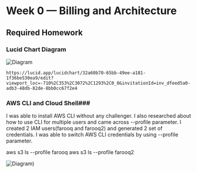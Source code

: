 # Week 0 — Billing and Architecture

## Required Homework ##

### Lucid Chart Diagram ###
![Diagram]([https://github.com/farooqbutt919/aws-cruddur-faroooq.cloud/blob/main/journal/assets/awscli.png](https://github.com/farooqbutt919/aws-cruddur-faroooq.cloud/blob/main/journal/assets/cruddur.png))

```
https://lucid.app/lucidchart/32a60b70-65bb-49ee-a181-1f36be530ea9/edit?viewport_loc=-710%2C353%2C3072%2C1293%2C0_0&invitationId=inv_dfeed5a0-adb3-48db-82de-8bb0cc67f2e4

```

### AWS CLI and Cloud Shell###

I was able to install AWS CLI without any challenger. I also researched about how to use CLI for multiple users and came across --profile parameter. I created 2 IAM users(farooq and farooq2) and generated 2 set of credentials. I was able to switch AWS CLI credentials by using --profile parameter.

aws s3 ls --profile farooq 
aws s3 ls --profile farooq2

![Diagram]([https://github.com/farooqbutt919/aws-cruddur-faroooq.cloud/blob/main/journal/assets/awscli.png))
